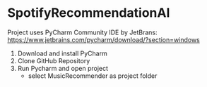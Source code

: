 # SpotifyRecommendationAI
Project uses PyCharm Community IDE by JetBrans: https://www.jetbrains.com/pycharm/download/?section=windows
1. Download and install PyCharm
2. Clone GitHub Repository
3. Run Pycharm and open project
	- select MusicRecommender as project folder